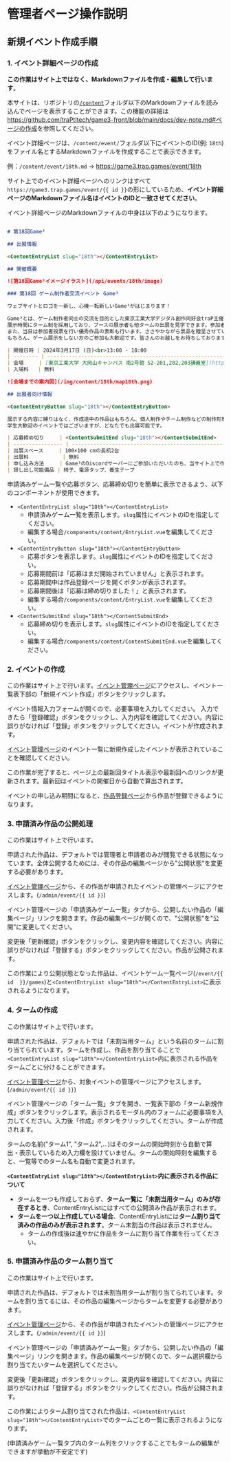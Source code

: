 # 管理者ページ操作説明

## 新規イベント作成手順

### 1. イベント詳細ページの作成

**この作業はサイト上ではなく、Markdownファイルを作成・編集して行います**。

本サイトは、リポジトリの[`/content`](https://github.com/traPtitech/game3-front/tree/main/content)フォルダ以下のMarkdownファイルを読み込んでページを表示することができます。この機能の詳細は<https://github.com/traPtitech/game3-front/blob/main/docs/dev-note.md#ページの作成>を参照してください。

イベント詳細ページは、`/content/event/`フォルダ以下にイベントのID(例: `18th`)をファイル名とするMarkdownファイルを作成することで表示できます。

例：`/content/event/18th.md` → <https://game3.trap.games/event/18th>

サイト上でのイベント詳細ページへのリンクはすべて`https://game3.trap.games/event/{{ id }}`の形にしているため、**イベント詳細ページのMarkdownファイル名はイベントのIDと一致させてください**。

イベント詳細ページのMarkdownファイルの中身は以下のようになります。

```md [/content/event/18th.md]

# 第18回Game³

## 出展情報

<ContentEntryList slug="18th"></ContentEntryList>

## 開催概要

![第18回Game³イメージイラスト](/api/events/18th/image)

### 第18回 ゲーム制作者交流イベント Game³

ウェブサイトとロゴを一新し、心機一転新しいGame³がはじまります！

Game³とは、ゲーム制作者同士の交流を目的とした東京工業大学デジタル創作同好会traP主催のイベントです。
展示時間にターム制を採用しており、ブースの展示者も他タームの出展を見学できます。参加者としても展示者としても感想や質問などの交流を行うことが可能です。
また、当日は参加者投票を行い優秀作品の表彰も行います。ささやかながら景品を贈呈させていただきます。
もちろん、ゲーム展示をしない方のご参加も大歓迎です。皆さんのお越しをお待ちしております！

| 開催日時 | 2024年3月17日 (日)<br>13:00 - 18:00                                                                                        |
| -------- | -------------------------------------------------------------------------------------------------------------------------- |
| 会場     | [東京工業大学 大岡山キャンパス 南2号館 S2-201,202,203講義室](https://www.ssc.titech.ac.jp/amap/home/ookayama/south/bldg2/) |
| 入場料   | 無料                                                                                                                       |

![会場までの案内図](/img/content/18th/map18th.png)

## 出展者向け情報

<ContentEntryButton slug="18th"></ContentEntryButton>

展示する内容に縛りはなく、作成途中の作品はもちろん、個人制作やチーム制作などの制作形態でも制限はございません。お気軽にご出展ください！
学生大歓迎のイベントではございますが、どなたでも出展可能です。

| 応募締め切り     | <ContentSubmitEnd slug="18th"></ContentSubmitEnd>                                                                                                         |
| ---------------- | --------------------------------------------------------------------------------------------------------------------------------------------- |
| 出展スペース     | 100×100 cmの長机2台                                                                                                                           |
| 出展料           | 無料                                                                                                                                          |
| 申し込み方法     | Game³のDiscordサーバーにご参加いただいたのち、当サイト上で作品情報の登録・編集が可能です。<br>出展に関するご案内はDiscordサーバーで行います。 |
| 貸し出し可能備品 | 椅子、電源タップ、養生テープ                                                                                                                  |
```

申請済みゲーム一覧や応募ボタン、応募締め切りを簡単に表示できるよう、以下のコンポーネントが使用できます。

- `<ContentEntryList slug="18th"></ContentEntryList>`
  - 申請済みゲーム一覧を表示します。`slug`属性にイベントのIDを指定してください。
  - 編集する場合`/components/content/EntryList.vue`を編集してください。
- `<ContentEntryButton slug="18th"></ContentEntryButton>`
  - 応募ボタンを表示します。`slug`属性にイベントのIDを指定してください。
  - 応募期間前は「応募はまだ開始されていません」と表示されます。
  - 応募期間中は作品登録ページを開くボタンが表示されます。
  - 応募期間後は「応募は締め切りました！」と表示されます。
  - 編集する場合`/components/content/EntryList.vue`を編集してください。
- `<ContentSubmitEnd slug="18th"></ContentSubmitEnd>`
  - 応募締め切りを表示します。`slug`属性にイベントのIDを指定してください。
  - 編集する場合`/components/content/ContentSubmitEnd.vue`を編集してください。

### 2. イベントの作成

この作業はサイト上で行います。[イベント管理ページ](/admin/event)にアクセスし、イベント一覧表下部の「新規イベント作成」ボタンをクリックします。

イベント情報入力フォームが開くので、必要事項を入力してください。
入力できたら「登録確認」ボタンをクリックし、入力内容を確認してください。内容に誤りがなければ「登録」ボタンをクリックしてください。イベントが作成されます。

[イベント管理ページ](/admin/event)のイベント一覧に新規作成したイベントが表示されていることを確認してください。

この作業が完了すると、ページ上の最新回タイトル表示や最新回へのリンクが更新されます。最新回はイベントの開催日から自動で算出されます。

イベントの申し込み期間になると、[作品登録ページ](/entry/register)から作品が登録できるようになります。

### 3. 申請済み作品の公開処理

この作業はサイト上で行います。

申請された作品は、デフォルトでは管理者と申請者のみが閲覧できる状態になっています。全体公開するためには、その作品の編集ページから"公開状態"を変更する必要があります。

[イベント管理ページ](/admin/event)から、その作品が申請されたイベントの管理ページにアクセスします。(`/admin/event/{{ id }}`)

イベント管理ページの「申請済みゲーム一覧」タブから、公開したい作品の「編集ページ」リンクを開きます。作品の編集ページが開くので、"公開状態"を"公開"に変更してください。

変更後「更新確認」ボタンをクリックし、変更内容を確認してください。内容に誤りがなければ「登録する」ボタンをクリックしてください。作品が公開されます。

この作業により公開状態となった作品は、イベントゲーム一覧ページ(`/event/{{ id  }}/games`)と`<ContentEntryList slug="18th"></ContentEntryList>`に表示されるようになります。

### 4. タームの作成

この作業はサイト上で行います。

申請された作品は、デフォルトでは「未割当用ターム」という名前のタームに割り当てられています。タームを作成し、作品を割り当てることで`<ContentEntryList slug="18th"></ContentEntryList>`内に表示される作品をタームごとに分けることができます。

[イベント管理ページ](/admin/event)から、対象イベントの管理ページにアクセスします。(`/admin/event/{{ id }}`)

イベント管理ページの「ターム一覧」タブを開き、一覧表下部の「ターム新規作成」ボタンをクリックします。表示されるモーダル内のフォームに必要事項を入力してください。入力後「作成」ボタンをクリックしてください。タームが作成されます。

タームの名前("ターム1", "ターム2",...)はそのタームの開始時刻から自動で算出・表示しているため入力欄を設けていません。タームの開始時刻を編集すると、一覧等でのターム名も自動で変更されます。

**`<ContentEntryList slug="18th"></ContentEntryList>`内に表示される作品について**

- タームを一つも作成しておらず、**ターム一覧に「未割当用ターム」のみが存在するとき**、ContentEntryListにはすべての公開済み作品が表示されます。
- **タームを一つ以上作成している場合**、ContentEntryListには**ターム割り当て済みの作品のみが表示されます**。ターム未割当の作品は表示されません。
  - タームの作成後は速やかに作品をタームに割り当て作業を行ってください。

### 5. 申請済み作品のターム割り当て

この作業はサイト上で行います。

申請された作品は、デフォルトでは未割当用タームが割り当てられています。タームを割り当てるには、その作品の編集ページからタームを変更する必要があります。

[イベント管理ページ](/admin/event)から、その作品が申請されたイベントの管理ページにアクセスします。(`/admin/event/{{ id }}`)

イベント管理ページの「申請済みゲーム一覧」タブから、公開したい作品の「編集ページ」リンクを開きます。作品の編集ページが開くので、ターム選択欄から割り当てたいタームを選択してください。

変更後「更新確認」ボタンをクリックし、変更内容を確認してください。内容に誤りがなければ「登録する」ボタンをクリックしてください。作品が公開されます。

この作業によりターム割り当てされた作品は、`<ContentEntryList slug="18th"></ContentEntryList>`でのタームごとの一覧に表示されるようになります。

(申請済みゲーム一覧タブ内のターム列をクリックすることでもタームの編集ができますが挙動が不安定です)
